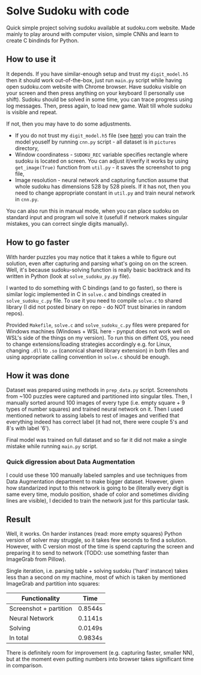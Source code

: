 # Solve Sudoku with code

Quick simple project solving sudoku available at sudoku.com website. Made mainly to play around with computer vision, simple CNNs and learn to create C bindinds for Python.

## How to use it

It depends. If you have similar-enough setup and trust my `digit_model.h5` then it should work out-of-the-box, just run `main.py` script while having open sudoku.com website with Chrome browser. Have sudoku visible on your screen and then press anything on your keyboard (I personally use shift). Sudoku should be solved in some time, you can trace progress using log messages. Then, press again, to load new game. Wait till whole sudoku is visible and repeat.

If not, then you may have to do some adjustments.

- If you do not trust my `digit_model.h5` file (see [here](https://github.com/tensorflow/models/security/policy)) you can train the model youself by running `cnn.py` script - all dataset is in `pictures` directory,
- Window coordinatess - `SUDOKU_REC` variable specifies rectangle where sudoku is located on screen. You can adjust it/verify it works by using `get_image(True)` function from `util.py` - it saves the screenshot to png file,
- Image resolution - neural network and capturing function assume that whole sudoku has dimensions 528 by 528 pixels. If it has not, then you need to change appropriate constant in `util.py` and train neural network in `cnn.py`.

You can also run this in manual mode, when you can place sudoku on standard input and program wil solve it (usefull if network makes singular mistakes, you can correct single digits manually).

## How to go faster

With harder puzzles you may notice that it takes a while to figure out solution, even after capturing and parsing what's going on on the screen. Well, it's because sudoku-solving function is really basic backtrack and its written in Python (look at `solve_sudoku_py.py` file).

I wanted to do something with C bindings (and to go faster), so there is similar logic implemented in C in `solve.c` and bindings created in `solve_sudoku_c.py` file. To use it you need to compile `solve.c` to shared library (I did not posted binary on repo - do NOT trust binaries in random repos).

Provided `Makefile`, `solve.c` and `solve_sudoku_c.py` files were prepared for Windows machines (Windows + WSL here - pynput does not work well on WSL's side of the things on my version). To run this on diffent OS, you need to change extensions/loading strategies accordingly e.g. for Linux, changing `.dll` to `.so` (canonical shared library extension) in both files and using appropriate calling convention in `solve.c` should be enough.

## How it was done

Dataset was prepared using methods in `prep_data.py` script. Screenshots from ~100 puzzles were captured and partitioned into singular tiles. Then, I manually sorted around 100 images of every type (i.e. empty square + 9 types of number squares) and trained neural network on it. Then I used mentioned network to assing labels to rest of images and verified that everything indeed has correct label (it had not, there were couple 5's and 8's with label '6').

Final model was trained on full dataset and so far it did not make a single mistake while running `main.py` script.

### Quick digression about Data Augmentation

I could use these 100 manually labeled samples and use techniques from Data Augmentation department to make bigger dataset. However, given how standarized input to this network is going to be (literally every digit is same every time, modulo position, shade of color and sometimes dividing lines are visible), I decided to train the network just for this particular task.

## Result

Well, it works. On harder instances (read: more empty squares) Python version of solver may struggle, so it takes few seconds to find a solution. However, with C version most of the time is spend capturing the screen and preparing it to send to network (TODO: use something faster than ImageGrab from Pillow).

Single iteration, i.e. parsing table + solving sudoku ('hard' instance) takes less than a second on my machine, most of which is taken by mentioned ImageGrab and partition into squares:

| Functionality      | Time      |
| ------------- | ------------- |
| Screenshot + partition | 0.8544s |
| Neural Network | 0.1141s |
| Solving | 0.0149s |
| In total | 0.9834s |

There is definitely room for improvement (e.g. capturing faster, smaller NN), but at the moment even putting numbers into browser takes significant time in comparison.
